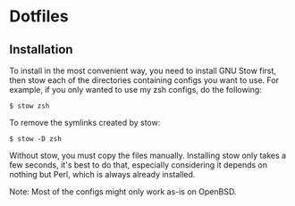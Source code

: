 Dotfiles
========

Installation
------------
To install in the most convenient way, you need to install GNU Stow
first, then stow each of the directories containing configs you want to
use. For example, if you only wanted to use my zsh configs, do the
following:

    $ stow zsh

To remove the symlinks created by stow:

    $ stow -D zsh

Without stow, you must copy the files manually. Installing stow only
takes a few seconds, it's best to do that, especially considering it
depends on nothing but Perl, which is always already installed.

Note: Most of the configs might only work as-is on OpenBSD.
